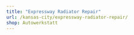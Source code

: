 ```yaml
---
title: "Expressway Radiator Repair"
url: /kansas-city/expressway-radiator-repair/
shop: Autowerkstatt
---
```

